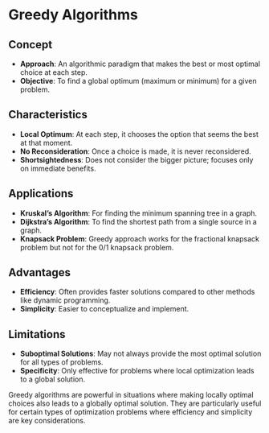 # Greedy Algorithms

## Concept
- **Approach**: An algorithmic paradigm that makes the best or most optimal choice at each step.
- **Objective**: To find a global optimum (maximum or minimum) for a given problem.

## Characteristics
- **Local Optimum**: At each step, it chooses the option that seems the best at that moment.
- **No Reconsideration**: Once a choice is made, it is never reconsidered.
- **Shortsightedness**: Does not consider the bigger picture; focuses only on immediate benefits.

## Applications
- **Kruskal’s Algorithm**: For finding the minimum spanning tree in a graph.
- **Dijkstra’s Algorithm**: To find the shortest path from a single source in a graph.
- **Knapsack Problem**: Greedy approach works for the fractional knapsack problem but not for the 0/1 knapsack problem.

## Advantages
- **Efficiency**: Often provides faster solutions compared to other methods like dynamic programming.
- **Simplicity**: Easier to conceptualize and implement.

## Limitations
- **Suboptimal Solutions**: May not always provide the most optimal solution for all types of problems.
- **Specificity**: Only effective for problems where local optimization leads to a global solution.

Greedy algorithms are powerful in situations where making locally optimal choices also leads to a globally optimal solution. They are particularly useful for certain types of optimization problems where efficiency and simplicity are key considerations.
